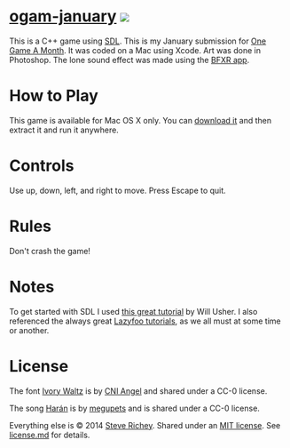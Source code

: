 # [ogam-january](https://github.com/steverichey/ogam-january) [![](https://img.shields.io/badge/download-game-brightgreen.svg)](https://github.com/steverichey/ogam-january/releases/download/Release/dont-crash-the-game.dmg)

This is a C++ game using [SDL](https://www.libsdl.org/). This is my January submission for [One Game A Month](http://www.onegameamonth.com/). It was coded on a Mac using Xcode. Art was done in Photoshop. The lone sound effect was made using the [BFXR app](http://www.bfxr.net/).

# How to Play

This game is available for Mac OS X only. You can [download it](https://github.com/steverichey/ogam-january/releases/download/Release/dont-crash-the-game.dmg) and then extract it and run it anywhere.

# Controls

Use up, down, left, and right to move. Press Escape to quit.

# Rules

Don't crash the game!

# Notes

To get started with SDL I used [this great tutorial](http://www.willusher.io/pages/sdl2/) by Will Usher. I also referenced the always great [Lazyfoo tutorials](http://lazyfoo.net/tutorials/SDL/index.php), as we all must at some time or another.

# License

The font [Ivory Waltz](https://github.com/steverichey/ivory-waltz-svg) is by [CNI Angel](http://cniangel.net/) and shared under a CC-0 license.

The song [Harán](http://opengameart.org/content/har%C3%A1n) is by [megupets](www.megupets.com) and is shared under a CC-0 license.

Everything else is &copy; 2014 [Steve Richey](http://www.steverichey.com/). Shared under an [MIT license](https://en.wikipedia.org/wiki/MIT_License). See [license.md](./license.md) for details.
